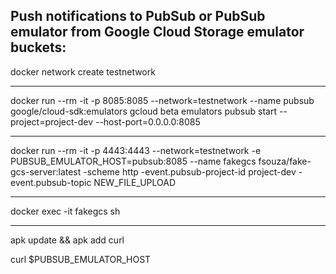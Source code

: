 ## Push notifications to PubSub or PubSub emulator from Google Cloud Storage emulator buckets:


docker network create testnetwork

---

docker run --rm -it -p 8085:8085 --network=testnetwork --name pubsub google/cloud-sdk:emulators gcloud beta emulators pubsub start --project=project-dev --host-port=0.0.0.0:8085

---

docker run --rm -it -p 4443:4443 --network=testnetwork -e PUBSUB_EMULATOR_HOST=pubsub:8085 --name fakegcs fsouza/fake-gcs-server:latest -scheme http -event.pubsub-project-id project-dev -event.pubsub-topic NEW_FILE_UPLOAD

---

docker exec -it fakegcs sh

---

apk update && apk add curl

curl $PUBSUB_EMULATOR_HOST